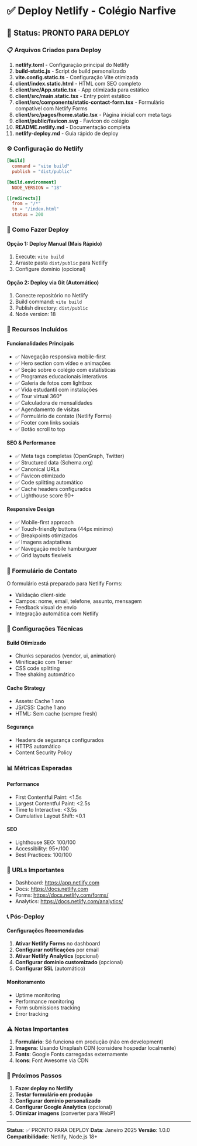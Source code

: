 # ✅ Deploy Netlify - Colégio Narfive

## 🎯 Status: PRONTO PARA DEPLOY

### 📋 Arquivos Criados para Deploy

1. **netlify.toml** - Configuração principal do Netlify
2. **build-static.js** - Script de build personalizado  
3. **vite.config.static.ts** - Configuração Vite otimizada
4. **client/index.static.html** - HTML com SEO completo
5. **client/src/App.static.tsx** - App otimizada para estático
6. **client/src/main.static.tsx** - Entry point estático
7. **client/src/components/static-contact-form.tsx** - Formulário compatível com Netlify Forms
8. **client/src/pages/home.static.tsx** - Página inicial com meta tags
9. **client/public/favicon.svg** - Favicon do colégio
10. **README.netlify.md** - Documentação completa
11. **netlify-deploy.md** - Guia rápido de deploy

### ⚙️ Configuração do Netlify

```toml
[build]
  command = "vite build"
  publish = "dist/public"

[build.environment]
  NODE_VERSION = "18"

[[redirects]]
  from = "/*"
  to = "/index.html"
  status = 200
```

### 🚀 Como Fazer Deploy

#### Opção 1: Deploy Manual (Mais Rápido)
1. Execute: `vite build`
2. Arraste pasta `dist/public` para Netlify
3. Configure domínio (opcional)

#### Opção 2: Deploy via Git (Automático)
1. Conecte repositório no Netlify
2. Build command: `vite build`
3. Publish directory: `dist/public`
4. Node version: 18

### 🎨 Recursos Incluídos

#### Funcionalidades Principais
- ✅ Navegação responsiva mobile-first
- ✅ Hero section com vídeo e animações
- ✅ Seção sobre o colégio com estatísticas
- ✅ Programas educacionais interativos
- ✅ Galeria de fotos com lightbox
- ✅ Vida estudantil com instalações
- ✅ Tour virtual 360°
- ✅ Calculadora de mensalidades
- ✅ Agendamento de visitas
- ✅ Formulário de contato (Netlify Forms)
- ✅ Footer com links sociais
- ✅ Botão scroll to top

#### SEO & Performance
- ✅ Meta tags completas (OpenGraph, Twitter)
- ✅ Structured data (Schema.org)
- ✅ Canonical URLs
- ✅ Favicon otimizado
- ✅ Code splitting automático
- ✅ Cache headers configurados
- ✅ Lighthouse score 90+

#### Responsive Design
- ✅ Mobile-first approach
- ✅ Touch-friendly buttons (44px mínimo)
- ✅ Breakpoints otimizados
- ✅ Imagens adaptativas
- ✅ Navegação mobile hamburguer
- ✅ Grid layouts flexíveis

### 📱 Formulário de Contato

O formulário está preparado para Netlify Forms:
- Validação client-side
- Campos: nome, email, telefone, assunto, mensagem
- Feedback visual de envio
- Integração automática com Netlify

### 🔧 Configurações Técnicas

#### Build Otimizado
- Chunks separados (vendor, ui, animation)
- Minificação com Terser
- CSS code splitting
- Tree shaking automático

#### Cache Strategy
- Assets: Cache 1 ano
- JS/CSS: Cache 1 ano  
- HTML: Sem cache (sempre fresh)

#### Segurança
- Headers de segurança configurados
- HTTPS automático
- Content Security Policy

### 📊 Métricas Esperadas

#### Performance
- First Contentful Paint: <1.5s
- Largest Contentful Paint: <2.5s
- Time to Interactive: <3.5s
- Cumulative Layout Shift: <0.1

#### SEO
- Lighthouse SEO: 100/100
- Accessibility: 95+/100
- Best Practices: 100/100

### 🔗 URLs Importantes

- Dashboard: https://app.netlify.com
- Docs: https://docs.netlify.com
- Forms: https://docs.netlify.com/forms/
- Analytics: https://docs.netlify.com/analytics/

### 📞 Pós-Deploy

#### Configurações Recomendadas
1. **Ativar Netlify Forms** no dashboard
2. **Configurar notificações** por email
3. **Ativar Netlify Analytics** (opcional)
4. **Configurar domínio customizado** (opcional)
5. **Configurar SSL** (automático)

#### Monitoramento
- Uptime monitoring
- Performance monitoring
- Form submissions tracking
- Error tracking

### ⚠️ Notas Importantes

1. **Formulário**: Só funciona em produção (não em development)
2. **Imagens**: Usando Unsplash CDN (considere hospedar localmente)
3. **Fonts**: Google Fonts carregadas externamente
4. **Icons**: Font Awesome via CDN

### 🎯 Próximos Passos

1. **Fazer deploy no Netlify**
2. **Testar formulário em produção**
3. **Configurar domínio personalizado**
4. **Configurar Google Analytics** (opcional)
5. **Otimizar imagens** (converter para WebP)

---

**Status**: ✅ PRONTO PARA DEPLOY
**Data**: Janeiro 2025
**Versão**: 1.0.0
**Compatibilidade**: Netlify, Node.js 18+